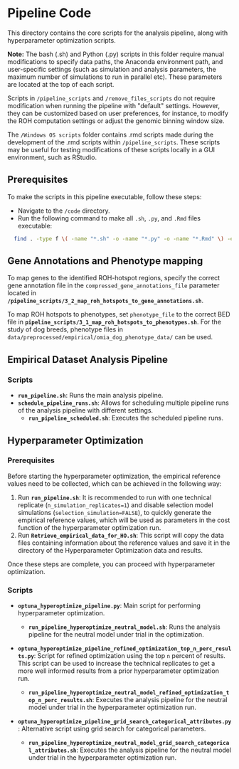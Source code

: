 # Pipeline Code

This directory contains the core scripts for the analysis pipeline, along with hyperparameter optimization scripts.

**Note:** The bash (.sh) and Python (.py) scripts in this folder require manual modifications to specify data paths, the Anaconda environment path, and user-specific settings (such as simulation and analysis parameters, the maximum number of simulations to run in parallel etc).
These parameters are located at the top of each script. 

Scripts in `/pipeline_scripts` and `/remove_files_scripts` do not require modification when running the pipeline with "default" settings. However, they can be customized based on user preferences, for instance, to modify the ROH computation settings or adjust the genomic binning window size.

The `/Windows OS scripts` folder contains .rmd scripts made during the development of the .rmd scripts within `/pipeline_scripts`. These scripts may be useful for testing modifications of these scripts locally in a GUI environment, such as RStudio.

## Prerequisites
To make the scripts in this pipeline executable, follow these steps:
- Navigate to the `/code` directory.
- Run the following command to make all `.sh`, `.py`, and `.Rmd` files executable:

```bash
  find . -type f \( -name "*.sh" -o -name "*.py" -o -name "*.Rmd" \) -exec chmod +x {} \; 
```

## Gene Annotations and Phenotype mapping
To map genes to the identified ROH-hotspot regions, specify the correct gene annotation file in the `compressed_gene_annotations_file` parameter located in **`/pipeline_scripts/3_2_map_roh_hotspots_to_gene_annotations.sh`**. 

To map ROH hotspots to phenotypes, set `phenotype_file` to the correct BED file in **`pipeline_scripts/3_1_map_roh_hotspots_to_phenotypes.sh`**. For the study of dog breeds, phenotype files in `data/preprocessed/empirical/omia_dog_phenotype_data/` can be used.

## Empirical Dataset Analysis Pipeline

### Scripts

- **`run_pipeline.sh`**: Runs the main analysis pipeline.
- **`schedule_pipeline_runs.sh`**: Allows for scheduling multiple pipeline runs of the analysis pipeline with different settings.
  - **`run_pipeline_scheduled.sh`**: Executes the scheduled pipeline runs.

## Hyperparameter Optimization

### Prerequisites

Before starting the hyperparameter optimization, the empirical reference values need to be collected, which can be achieved in the following way:

1. Run **`run_pipeline.sh`**: It is recommended to run with one technical replicate (`n_simulation_replicates=1`) and disable selection model simulations (`selection_simulation=FALSE`), to quickly generate the empirical reference values, which will be used as parameters in the cost function of the hyperparameter optimization run.
2. Run **`Retrieve_empirical_data_for_HO.sh`**: This script will copy the data files containing information about the reference values and save it in the directory of the Hyperparameter Optimization data and results.

Once these steps are complete, you can proceed with hyperparameter optimization.

### Scripts

- **`optuna_hyperoptimize_pipeline.py`**: Main script for performing hyperparameter optimization.
  - **`run_pipeline_hyperoptimize_neutral_model.sh`**: Runs the analysis pipeline for the neutral model under trial in the optimization.

- **`optuna_hyperoptimize_pipeline_refined_optimization_top_n_perc_results.py`**: Script for refined optimization using the top `n` percent of results. This script can be used to increase the technical replicates to get a more well informed results from a prior hyperparameter optimization run.
  - **`run_pipeline_hyperoptimize_neutral_model_refined_optimization_top_n_perc_results.sh`**: Executes the analysis pipeline for the neutral model under trial in the hyperparameter optimization run.
  
- **`optuna_hyperoptimize_pipeline_grid_search_categorical_attributes.py`**: Alternative script using grid search for categorical parameters.
  - **`run_pipeline_hyperoptimize_neutral_model_grid_search_categorical_attributes.sh`**: Executes the analysis pipeline for the neutral model under trial in the hyperparameter optimization run.


